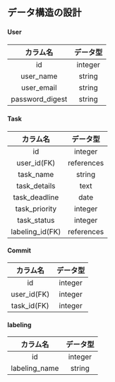 
## データ構造の設計　　
#### User　
|カラム名|データ型|
|:--:|:--:|
|id|integer|
|user_name|string|
|user_email|string|
|password_digest|string|

#### Task　　
|カラム名|データ型|
|:--:|:--:|
|id|integer|
|user_id(FK)|references|
|task_name|string|
|task_details|text|
|task_deadline|date|
|task_priority|integer|
|task_status|integer|
|labeling_id(FK)|references|

#### Commit
|カラム名|データ型|
|:--:|:--:|
|id|integer|
|user_id(FK)|integer|
|task_id(FK)|integer|

#### labeling
|カラム名|データ型|
|:--:|:--:|
|id|integer|
|labeling_name|string|
